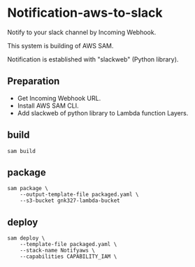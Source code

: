 # Notification-aws-to-slack

Notify to your slack channel by Incoming Webhook.

This system is building of AWS SAM.

Notification is established with "slackweb" (Python library).

## Preparation

* Get Incoming Webhook URL.
* Install AWS SAM CLI.
* Add slackweb of python library to Lambda function Layers.

## build

```command
sam build
```

## package

```command
sam package \
    --output-template-file packaged.yaml \
    --s3-bucket gnk327-lambda-bucket
```

## deploy

```command
sam deploy \
    --template-file packaged.yaml \
    --stack-name Notifyaws \
    --capabilities CAPABILITY_IAM \
```
